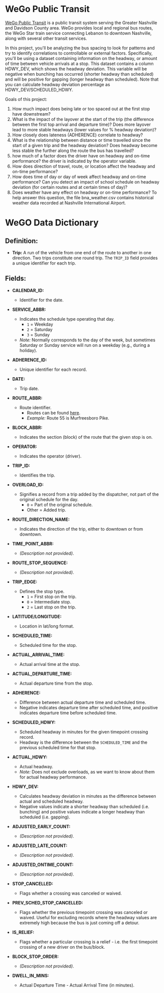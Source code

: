 # WeGo Public Transit
[WeGo Public Transit](https://www.wegotransit.com/) is a public transit system serving the Greater Nashville and Davidson County area. WeGo provides local and regional bus routes, the WeGo Star train service connecting Lebanon to downtown Nashville, along with several other transit services.

In this project, you'll be analyzing the bus spacing to look for patterns and try to identify correlations to controllable or external factors. Specifically, you'll be using a dataset containing information on the headway, or amount of time between vehicle arrivals at a stop. This dataset contains a column HDWY_DEV, which shows the headway deviation. This variable will be negative when bunching has occurred (shorter headway than scheduled) and will be positive for gapping (longer headway than scheduled). Note that you can calculate headway deviation percentage as HDWY_DEV/SCHEDULED_HDWY.

Goals of this project:
1. How much impact does being late or too spaced out at the first stop have downstream?
2. What is the impact of the layover at the start of the trip (the difference between the first top arrival and departure time)? Does more layover lead to more stable headways (lower values for % headway deviation)?
3. How closely does lateness (ADHERENCE) correlate to headway?
4. What is the relationship between distance or time travelled since the start of a given trip and the headway deviation? Does headway become less stable the further along the route the bus has travelled?
5. how much of a factor does the driver have on headway and on-time performance? the driver is indicated by the operator variable.
6. How does direction of travel, route, or location affect the headway and on-time performance?
7. How does time of day or day of week affect headway and on-time performance? Can you detect an impact of school schedule on headway deviation (for certain routes and at certain times of day)?
8. Does weather have any effect on headway or on-time performance? To help answer this question, the file bna_weather.csv contains historical weather data recorded at Nashville International Airport. 

# **WeGO Data Dictionary**

## **Definition:**
- **Trip:** 
  A run of the vehicle from one end of the route to another in one direction. Two trips constitute one round trip. The `TRIP_ID` field provides a unique identifier for each trip.

## **Fields:**

- **CALENDAR_ID:** 
  - Identifier for the date.

- **SERVICE_ABBR:** 
  - Indicates the schedule type operating that day.
    * `1` = Weekday
    * `2` = Saturday
    * `3` = Sunday
  - *Note:* Normally corresponds to the day of the week, but sometimes Saturday or Sunday service will run on a weekday (e.g., during a holiday).

- **ADHERENCE_ID:** 
  - Unique identifier for each record.

- **DATE:** 
  - Trip date.

- **ROUTE_ABBR:** 
  - Route identifier.
    * Routes can be found [here](https://www.wegotransit.com/ride/maps-schedules/bus/). 
    * *Example:* Route 55 is Murfreesboro Pike.

- **BLOCK_ABBR:** 
  - Indicates the section (block) of the route that the given stop is on.

- **OPERATOR:** 
  - Indicates the operator (driver).

- **TRIP_ID:** 
  - Identifies the trip.

- **OVERLOAD_ID:** 
  - Signifies a record from a trip added by the dispatcher, not part of the original schedule for the day.
    * `0` = Part of the original schedule.
    * Other = Added trip.

- **ROUTE_DIRECTION_NAME:** 
  - Indicates the direction of the trip, either to downtown or from downtown.

- **TIME_POINT_ABBR:** 
  - *(Description not provided)*.

- **ROUTE_STOP_SEQUENCE:** 
  - *(Description not provided)*.

- **TRIP_EDGE:** 
  - Defines the stop type.
    * `1` = First stop on the trip.
    * `0` = Intermediate stop.
    * `2` = Last stop on the trip.

- **LATITUDE/LONGITUDE:** 
  - Location in lat/long format.

- **SCHEDULED_TIME:** 
  - Scheduled time for the stop.

- **ACTUAL_ARRIVAL_TIME:** 
  - Actual arrival time at the stop.

- **ACTUAL_DEPARTURE_TIME:** 
  - Actual departure time from the stop.

- **ADHERENCE:** 
  - Difference between actual departure time and scheduled time. 
  - Negative indicates departure time after scheduled time, and positive indicates departure time before scheduled time.

- **SCHEDULED_HDWY:** 
  - Scheduled headway in minutes for the given timepoint crossing record. 
  - Headway is the difference between the `SCHEDULED_TIME` and the previous scheduled time for that stop.

- **ACTUAL_HDWY:** 
  - Actual headway. 
  - *Note:* Does not exclude overloads, as we want to know about them for actual headway performance.

- **HDWY_DEV:** 
  - Calculates headway deviation in minutes as the difference between actual and scheduled headway. 
  - Negative values indicate a shorter headway than scheduled (i.e. bunching) and positive values indicate a longer headway than scheduled (i.e. gapping).

- **ADJUSTED_EARLY_COUNT:** 
  - *(Description not provided)*.

- **ADJUSTED_LATE_COUNT:** 
  - *(Description not provided)*.

- **ADJUSTED_ONTIME_COUNT:** 
  - *(Description not provided)*.

- **STOP_CANCELLED:** 
  - Flags whether a crossing was canceled or waived.

- **PREV_SCHED_STOP_CANCELLED:** 
  - Flags whether the previous timepoint crossing was canceled or waived. Useful for excluding records where the headway values are extremely high because the bus is just coming off a detour.

- **IS_RELIEF:** 
  - Flags whether a particular crossing is a relief - i.e. the first timepoint crossing of a new driver on the bus/block.

- **BLOCK_STOP_ORDER:** 
  - *(Description not provided)*.

- **DWELL_IN_MINS:** 
  - Actual Departure Time - Actual Arrival Time (in minutes).
